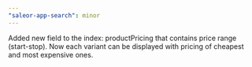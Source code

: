 ```yaml
---
"saleor-app-search": minor
---
```


Added new field to the index: productPricing that contains price range (start-stop). Now each variant can be displayed with pricing of cheapest and most expensive ones.
